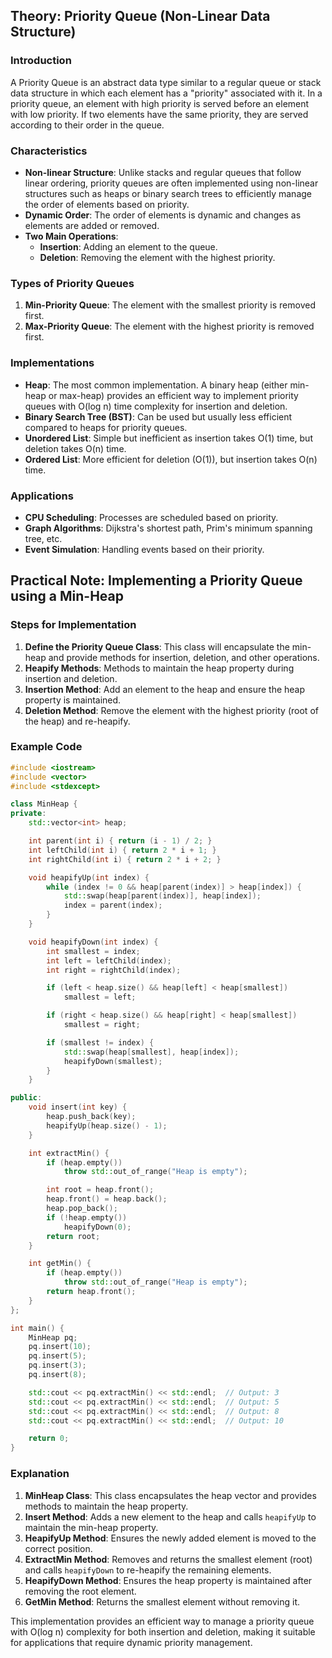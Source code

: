 ## Theory: Priority Queue (Non-Linear Data Structure)

### Introduction
A Priority Queue is an abstract data type similar to a regular queue or stack data structure in which each element has a "priority" associated with it. In a priority queue, an element with high priority is served before an element with low priority. If two elements have the same priority, they are served according to their order in the queue.

### Characteristics
- **Non-linear Structure**: Unlike stacks and regular queues that follow linear ordering, priority queues are often implemented using non-linear structures such as heaps or binary search trees to efficiently manage the order of elements based on priority.
- **Dynamic Order**: The order of elements is dynamic and changes as elements are added or removed.
- **Two Main Operations**:
  - **Insertion**: Adding an element to the queue.
  - **Deletion**: Removing the element with the highest priority.

### Types of Priority Queues
1. **Min-Priority Queue**: The element with the smallest priority is removed first.
2. **Max-Priority Queue**: The element with the highest priority is removed first.

### Implementations
- **Heap**: The most common implementation. A binary heap (either min-heap or max-heap) provides an efficient way to implement priority queues with O(log n) time complexity for insertion and deletion.
- **Binary Search Tree (BST)**: Can be used but usually less efficient compared to heaps for priority queues.
- **Unordered List**: Simple but inefficient as insertion takes O(1) time, but deletion takes O(n) time.
- **Ordered List**: More efficient for deletion (O(1)), but insertion takes O(n) time.

### Applications
- **CPU Scheduling**: Processes are scheduled based on priority.
- **Graph Algorithms**: Dijkstra's shortest path, Prim's minimum spanning tree, etc.
- **Event Simulation**: Handling events based on their priority.

## Practical Note: Implementing a Priority Queue using a Min-Heap

### Steps for Implementation
1. **Define the Priority Queue Class**: This class will encapsulate the min-heap and provide methods for insertion, deletion, and other operations.
2. **Heapify Methods**: Methods to maintain the heap property during insertion and deletion.
3. **Insertion Method**: Add an element to the heap and ensure the heap property is maintained.
4. **Deletion Method**: Remove the element with the highest priority (root of the heap) and re-heapify.

### Example Code

```cpp
#include <iostream>
#include <vector>
#include <stdexcept>

class MinHeap {
private:
    std::vector<int> heap;

    int parent(int i) { return (i - 1) / 2; }
    int leftChild(int i) { return 2 * i + 1; }
    int rightChild(int i) { return 2 * i + 2; }

    void heapifyUp(int index) {
        while (index != 0 && heap[parent(index)] > heap[index]) {
            std::swap(heap[parent(index)], heap[index]);
            index = parent(index);
        }
    }

    void heapifyDown(int index) {
        int smallest = index;
        int left = leftChild(index);
        int right = rightChild(index);

        if (left < heap.size() && heap[left] < heap[smallest])
            smallest = left;

        if (right < heap.size() && heap[right] < heap[smallest])
            smallest = right;

        if (smallest != index) {
            std::swap(heap[smallest], heap[index]);
            heapifyDown(smallest);
        }
    }

public:
    void insert(int key) {
        heap.push_back(key);
        heapifyUp(heap.size() - 1);
    }

    int extractMin() {
        if (heap.empty())
            throw std::out_of_range("Heap is empty");

        int root = heap.front();
        heap.front() = heap.back();
        heap.pop_back();
        if (!heap.empty())
            heapifyDown(0);
        return root;
    }

    int getMin() {
        if (heap.empty())
            throw std::out_of_range("Heap is empty");
        return heap.front();
    }
};

int main() {
    MinHeap pq;
    pq.insert(10);
    pq.insert(5);
    pq.insert(3);
    pq.insert(8);

    std::cout << pq.extractMin() << std::endl;  // Output: 3
    std::cout << pq.extractMin() << std::endl;  // Output: 5
    std::cout << pq.extractMin() << std::endl;  // Output: 8
    std::cout << pq.extractMin() << std::endl;  // Output: 10

    return 0;
}
```

### Explanation
1. **MinHeap Class**: This class encapsulates the heap vector and provides methods to maintain the heap property.
2. **Insert Method**: Adds a new element to the heap and calls `heapifyUp` to maintain the min-heap property.
3. **HeapifyUp Method**: Ensures the newly added element is moved to the correct position.
4. **ExtractMin Method**: Removes and returns the smallest element (root) and calls `heapifyDown` to re-heapify the remaining elements.
5. **HeapifyDown Method**: Ensures the heap property is maintained after removing the root element.
6. **GetMin Method**: Returns the smallest element without removing it.

This implementation provides an efficient way to manage a priority queue with O(log n) complexity for both insertion and deletion, making it suitable for applications that require dynamic priority management.
